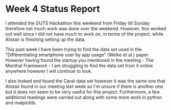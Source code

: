 # Week 4 Status Report

I attended the GUTS Hackathon this weekend from Friday till Sunday therefore not much work was done over the weekend. However, this worked out well since I did not have much to work on, in terms of the project, while Alistair is finishing setting up the data. 

This past week I have been trying to find the data set used in the "Differentiating smartphone user by app usage" (Welke et al.) paper. However having found the startup you mentioned in the meeting - The Menthal Framework - I am struggling to find the data set from it online anywhere however I will continue to look.

I also looked and found the Carat data set however it was the same one that Alistair found in our meeting last week so I'm unsure if there is another one but it does not seem to be very useful for this project. Furthermore, a few additional readings were carried out along with some more work in python and matplotlib.
